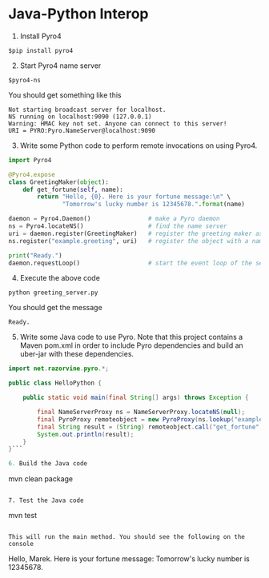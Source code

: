 Java-Python Interop
===================

1. Install Pyro4
```
$pip install pyro4
```

2. Start Pyro4 name server
```
$pyro4-ns
```
You should get something like this

```
Not starting broadcast server for localhost.
NS running on localhost:9090 (127.0.0.1)
Warning: HMAC key not set. Anyone can connect to this server!
URI = PYRO:Pyro.NameServer@localhost:9090
```

3. Write some Python code to perform remote invocations on using Pyro4.

```python
import Pyro4

@Pyro4.expose
class GreetingMaker(object):
    def get_fortune(self, name):
        return "Hello, {0}. Here is your fortune message:\n" \
               "Tomorrow's lucky number is 12345678.".format(name)

daemon = Pyro4.Daemon()                # make a Pyro daemon
ns = Pyro4.locateNS()                  # find the name server
uri = daemon.register(GreetingMaker)   # register the greeting maker as a Pyro object
ns.register("example.greeting", uri)   # register the object with a name in the name server

print("Ready.")
daemon.requestLoop()                   # start the event loop of the server to wait for calls
```

4. Execute the above code

```
python greeting_server.py
```

You should get the message
```
Ready.
```

5. Write some Java code to use Pyro. Note that this project contains a Maven pom.xml in order to include Pyro dependencies and build an uber-jar with these dependencies.

```java
import net.razorvine.pyro.*;

public class HelloPython {

	public static void main(final String[] args) throws Exception {

		final NameServerProxy ns = NameServerProxy.locateNS(null);
		final PyroProxy remoteobject = new PyroProxy(ns.lookup("example.greeting"));
		final String result = (String) remoteobject.call("get_fortune", "Marek");
		System.out.println(result);
	}
}```

6. Build the Java code

```
mvn clean package
```

7. Test the Java code

```
mvn test
```

This will run the main method. You should see the following on the console

```
Hello, Marek. Here is your fortune message:
Tomorrow's lucky number is 12345678.
```
